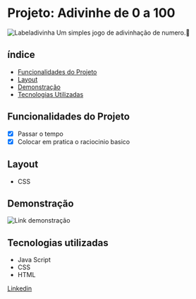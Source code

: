 # Projeto: Adivinhe de 0 a 100
![Labeladivinha](/assets/adivinha.png)
Um simples jogo de adivinhação de numero.🔮

## índice
- <a href="#Funcionalidades">Funcionalidades do Projeto</a>
- <a href="#Layout">Layout<a>
- <a href="#Demonstração">Demonstração<a>
- <a href="#Tecnologias">Tecnologias Utilizadas<a>

## Funcionalidades do Projeto
- [x] Passar o tempo
- [x] Colocar em pratica o raciocinio basico 

## Layout
- CSS
<!--"Imagens"-->

## Demonstração
![Link demonstração](/assets/adivinha.gif)

## Tecnologias utilizadas
- Java Script
- CSS
- HTML

<!--## Como rodar este o projeto?-->

<!--## Autores
<img> -->

[Linkedin](https://www.linkedin.com/in/luan-estifer-rodrigues-pereira-7577a2285/)

<!--## Proximos passos-->
